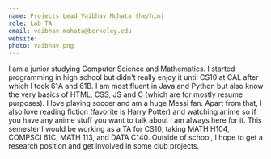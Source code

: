 ```yaml
---
name: Projects Lead Vaibhav Mohata (he/him)
role: Lab TA
email: vaibhav.mohata@berkeley.edu
website:
photo: vaibhav.png
---
```

I am a junior studying Computer Science and Mathematics. I started programming in high school but didn't really enjoy it until CS10 at CAL after which I took 61A and 61B. I am most fluent in Java and Python but also know the very basics of HTML, CSS, JS and C (which are for mostly resume purposes). I love playing soccer and am a huge Messi fan. Apart from that, I also love reading fiction (favorite is Harry Potter) and watching anime so if you have any anime stuff you want to talk about I am always here for it. This semester I would be working as a TA for CS10, taking MATH H104, COMPSCI 61C, MATH 113, and DATA C140. Outside of school, I hope to get a research position and get involved in some club projects.

